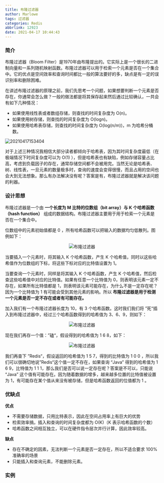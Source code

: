 ```yaml
---
title: 布隆过滤器
author: Marlowe
tags: 过滤器
categories: Redis
abbrlink: 12923
date: 2021-04-17 10:44:43
---
```


<!--more-->

### 简介
布隆过滤器（Bloom Filter）是1970年由布隆提出的。它实际上是一个很长的二进制向量和一系列随机映射函数。布隆过滤器可以用于检索一个元素是否在一个集合中。它的优点是空间效率和查询时间都比一般的算法要好的多，缺点是有一定的误识别率和删除困难。


在讲述布隆过滤器的原理之前，我们先思考一个问题，如果想要判断一个元素是否存在，你通常会怎么做？一般的做法都是将其保存起来然后通过比较确认，一共会有如下几种情况：

* 如果使用线性表或者数组存储，则查找的时间复杂度为 O(n)。
* 如果使用树存储，则查找的时间复杂度为 O(logn)。
* 如果使用哈希表存储，则查找的时间复杂度为 O(log(n/m))，m 为哈希分桶数。

![20210417153404](http://marlowe.oss-cn-beijing.aliyuncs.com/img/20210417153404.png)

对于上述三种情况我相信大部分读者都倾向于哈希表，因为其时间复杂度最低（在极端情况下时间复杂度可以为 O(1) ），但是哈希表也有缺陷，例如存储容量占比高，考虑到负载因子的存在，通常存储空间都不会被用完。当然无论是哈希表、树、线性表，一旦元素的数量极多时，查询的速度会变得很慢，而且占用的空间也会大到无法想象。那么有办法解决没有呢？答案是有，布隆过滤器就是解决该问题的利器。


### 设计思想
布隆过滤器是一个由 **一个长度为 M 比特的位数组（bit array）与 K 个哈希函数（hash function）** 组成的数据结构。布隆过滤器主要用于用于检索一个元素是否在一个集合中。

位数组中的元素初始值都是 0 ，所有哈希函数可以把输入的数据均匀低散列。图例如下：


<center>

![布隆过滤器](http://cmsblogs.com/wp-content/resources/image.cmsblogs/sike-java/sike-redis/redis-202002181002.png)
</center>

当要插入一个元素时，将其输入 K 个哈希函数，产生 K 个哈希值，同时以这些哈希值作为位数组的下标，将这些下标对应的比特值设置为 1。

当要查询一个元素时，同样是将其输入 K 个哈希函数，产生 K 个哈希值，然后检查这些哈希值中对应的比特值。如果有任意一个比特值为 0，则表明该元素一定不存在，如果所有比特值都是 1，则表明该元素可能存在，为什么不是一定存在呢？因为一个比特值为 1 有可能会受到其他元素的影响。所以 **布隆过滤器是用于检测一个元素是否一定不存在或者有可能存在。**

加入我们有一个布隆过滤器长度为 10，有 3 个哈希函数。这时我们我们将 ”死“插入到布隆过滤器中，经过三个哈希函数得到的哈希值为 3、6、9，则如下：

<center>

![布隆过滤器](http://cmsblogs.com/wp-content/resources/image.cmsblogs/sike-java/sike-redis/redis-202002181003.png)
</center>

现在我们再存一个值：”磕“，假设得到的哈希值为 1 6 8，如下：

<center>

![布隆过滤器](http://cmsblogs.com/wp-content/resources/image.cmsblogs/sike-java/sike-redis/redis-202002181004.png)
</center>
我们再查下 ”Redis“，假设返回的哈希值为 1 5 7，得到的比特值为 1 0 0 ，所以我们可以很确切地说”Redis“这个值一定不存在，如果查询 “Java” 得到的哈希值为 1 6 9，比特值为 1 1 1，那么我们是否可以说一定存在呢？答案是不可以，只能说 “Java” 这个值有可能存在。因为随着数据的增多，越来越多位置的比特值被设置为 1，有可能存在某个值从来没有被存储，但是哈希函数返回的位值都为 1 。

### 优缺点

**优点**
* 不需要存储数据，只用比特表示，因此在空间占用率上有巨大的优势
* 检索效率搞，插入和查询的时间复杂度都为 O(K)（K 表示哈希函数的个数）
* 哈希函数之间相互独立，可以在硬件指令层次并行计算，因此效率较高。

**缺点**
* 存在不确定的因素，无法判断一个元素是否一定存在，所以不适合要求 100% 准确率的场景
* 只能插入和查询元素，不能删除元素。
### 实例
